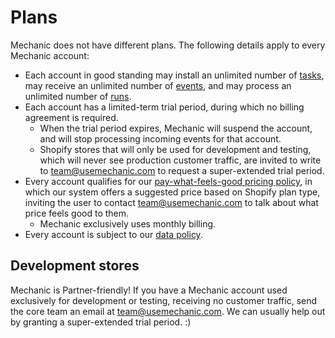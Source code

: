 # Plans

Mechanic does not have different plans. The following details apply to every Mechanic account:

* Each account in good standing may install an unlimited number of [tasks](../../core/tasks/), may receive an unlimited number of [events](../../core/events/), and may process an unlimited number of [runs](../../core/runs/).
* Each account has a limited-term trial period, during which no billing agreement is required.
  * When the trial period expires, Mechanic will suspend the account, and will stop processing incoming events for that account.
  * Shopify stores that will only be used for development and testing, which will never see production customer traffic, are invited to write to [team@usemechanic.com](mailto:team@usemechanic.com) to request a super-extended trial period.
* Every account qualifies for our [pay-what-feels-good pricing policy](pricing.md), in which our system offers a suggested price based on Shopify plan type, inviting the user to contact [team@usemechanic.com](mailto:team@usemechanic.com) to talk about what price feels good to them.
  * Mechanic exclusively uses monthly billing.
* Every account is subject to our [data policy](data.md).

## Development stores

Mechanic is Partner-friendly! If you have a Mechanic account used exclusively for development or testing, receiving no customer traffic, send the core team an email at [team@usemechanic.com](mailto:team@usemechanic.com). We can usually help out by granting a super-extended trial period. :\)

